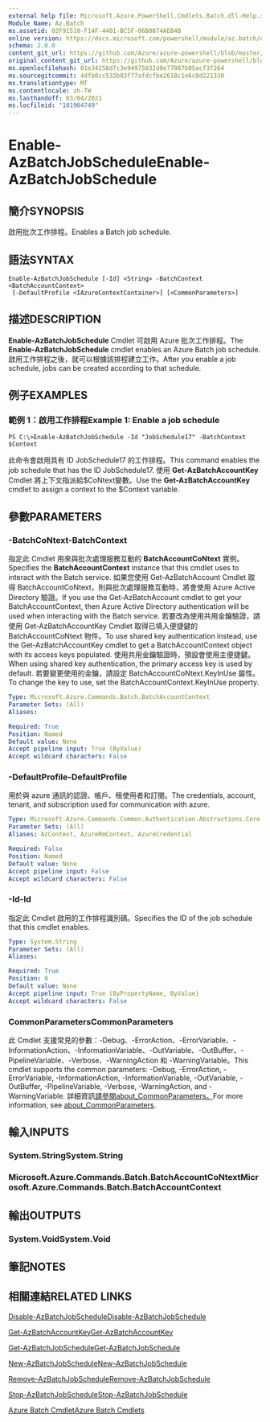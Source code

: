 ```yaml
---
external help file: Microsoft.Azure.PowerShell.Cmdlets.Batch.dll-Help.xml
Module Name: Az.Batch
ms.assetid: 02F91510-F14F-4401-BC5F-06B0874AEB4B
online version: https://docs.microsoft.com/powershell/module/az.batch/enable-azbatchjobschedule
schema: 2.0.0
content_git_url: https://github.com/Azure/azure-powershell/blob/master/src/Batch/Batch/help/Enable-AzBatchJobSchedule.md
original_content_git_url: https://github.com/Azure/azure-powershell/blob/master/src/Batch/Batch/help/Enable-AzBatchJobSchedule.md
ms.openlocfilehash: 01e34258d7c3e94975032d0e77087b05acf3f264
ms.sourcegitcommit: 4dfb0cc533b83f77afdcfbe2618c1e6c8d221330
ms.translationtype: MT
ms.contentlocale: zh-TW
ms.lasthandoff: 03/04/2021
ms.locfileid: "101904749"
---
```

# <span data-ttu-id="5506b-101">Enable-AzBatchJobSchedule</span><span class="sxs-lookup"><span data-stu-id="5506b-101">Enable-AzBatchJobSchedule</span></span>

## <span data-ttu-id="5506b-102">簡介</span><span class="sxs-lookup"><span data-stu-id="5506b-102">SYNOPSIS</span></span>
<span data-ttu-id="5506b-103">啟用批次工作排程。</span><span class="sxs-lookup"><span data-stu-id="5506b-103">Enables a Batch job schedule.</span></span>

## <span data-ttu-id="5506b-104">語法</span><span class="sxs-lookup"><span data-stu-id="5506b-104">SYNTAX</span></span>

```
Enable-AzBatchJobSchedule [-Id] <String> -BatchContext <BatchAccountContext>
 [-DefaultProfile <IAzureContextContainer>] [<CommonParameters>]
```

## <span data-ttu-id="5506b-105">描述</span><span class="sxs-lookup"><span data-stu-id="5506b-105">DESCRIPTION</span></span>
<span data-ttu-id="5506b-106">**Enable-AzBatchJobSchedule** Cmdlet 可啟用 Azure 批次工作排程。</span><span class="sxs-lookup"><span data-stu-id="5506b-106">The **Enable-AzBatchJobSchedule** cmdlet enables an Azure Batch job schedule.</span></span>
<span data-ttu-id="5506b-107">啟用工作排程之後，就可以根據該排程建立工作。</span><span class="sxs-lookup"><span data-stu-id="5506b-107">After you enable a job schedule, jobs can be created according to that schedule.</span></span>

## <span data-ttu-id="5506b-108">例子</span><span class="sxs-lookup"><span data-stu-id="5506b-108">EXAMPLES</span></span>

### <span data-ttu-id="5506b-109">範例 1：啟用工作排程</span><span class="sxs-lookup"><span data-stu-id="5506b-109">Example 1: Enable a job schedule</span></span>
```
PS C:\>Enable-AzBatchJobSchedule -Id "JobSchedule17" -BatchContext $Context
```

<span data-ttu-id="5506b-110">此命令會啟用具有 ID JobSchedule17 的工作排程。</span><span class="sxs-lookup"><span data-stu-id="5506b-110">This command enables the job schedule that has the ID JobSchedule17.</span></span>
<span data-ttu-id="5506b-111">使用 **Get-AzBatchAccountKey** Cmdlet 將上下文指派給$CoNtext變數。</span><span class="sxs-lookup"><span data-stu-id="5506b-111">Use the **Get-AzBatchAccountKey** cmdlet to assign a context to the $Context variable.</span></span>

## <span data-ttu-id="5506b-112">參數</span><span class="sxs-lookup"><span data-stu-id="5506b-112">PARAMETERS</span></span>

### <span data-ttu-id="5506b-113">-BatchCoNtext</span><span class="sxs-lookup"><span data-stu-id="5506b-113">-BatchContext</span></span>
<span data-ttu-id="5506b-114">指定此 Cmdlet 用來與批次處理服務互動的 **BatchAccountCoNtext** 實例。</span><span class="sxs-lookup"><span data-stu-id="5506b-114">Specifies the **BatchAccountContext** instance that this cmdlet uses to interact with the Batch service.</span></span>
<span data-ttu-id="5506b-115">如果您使用 Get-AzBatchAccount Cmdlet 取得 BatchAccountCoNtext，則與批次處理服務互動時，將會使用 Azure Active Directory 驗證。</span><span class="sxs-lookup"><span data-stu-id="5506b-115">If you use the Get-AzBatchAccount cmdlet to get your BatchAccountContext, then Azure Active Directory authentication will be used when interacting with the Batch service.</span></span> <span data-ttu-id="5506b-116">若要改為使用共用金鑰驗證，請使用 Get-AzBatchAccountKey Cmdlet 取得已填入便捷鍵的 BatchAccountCoNtext 物件。</span><span class="sxs-lookup"><span data-stu-id="5506b-116">To use shared key authentication instead, use the Get-AzBatchAccountKey cmdlet to get a BatchAccountContext object with its access keys populated.</span></span> <span data-ttu-id="5506b-117">使用共用金鑰驗證時，預設會使用主便捷鍵。</span><span class="sxs-lookup"><span data-stu-id="5506b-117">When using shared key authentication, the primary access key is used by default.</span></span> <span data-ttu-id="5506b-118">若要變更使用的金鑰，請設定 BatchAccountCoNtext.KeyInUse 屬性。</span><span class="sxs-lookup"><span data-stu-id="5506b-118">To change the key to use, set the BatchAccountContext.KeyInUse property.</span></span>

```yaml
Type: Microsoft.Azure.Commands.Batch.BatchAccountContext
Parameter Sets: (All)
Aliases:

Required: True
Position: Named
Default value: None
Accept pipeline input: True (ByValue)
Accept wildcard characters: False
```

### <span data-ttu-id="5506b-119">-DefaultProfile</span><span class="sxs-lookup"><span data-stu-id="5506b-119">-DefaultProfile</span></span>
<span data-ttu-id="5506b-120">用於與 azure 通訊的認證、帳戶、租使用者和訂閱。</span><span class="sxs-lookup"><span data-stu-id="5506b-120">The credentials, account, tenant, and subscription used for communication with azure.</span></span>

```yaml
Type: Microsoft.Azure.Commands.Common.Authentication.Abstractions.Core.IAzureContextContainer
Parameter Sets: (All)
Aliases: AzContext, AzureRmContext, AzureCredential

Required: False
Position: Named
Default value: None
Accept pipeline input: False
Accept wildcard characters: False
```

### <span data-ttu-id="5506b-121">-Id</span><span class="sxs-lookup"><span data-stu-id="5506b-121">-Id</span></span>
<span data-ttu-id="5506b-122">指定此 Cmdlet 啟用的工作排程識別碼。</span><span class="sxs-lookup"><span data-stu-id="5506b-122">Specifies the ID of the job schedule that this cmdlet enables.</span></span>

```yaml
Type: System.String
Parameter Sets: (All)
Aliases:

Required: True
Position: 0
Default value: None
Accept pipeline input: True (ByPropertyName, ByValue)
Accept wildcard characters: False
```

### <span data-ttu-id="5506b-123">CommonParameters</span><span class="sxs-lookup"><span data-stu-id="5506b-123">CommonParameters</span></span>
<span data-ttu-id="5506b-124">此 Cmdlet 支援常見的參數：-Debug、-ErrorAction、-ErrorVariable、-InformationAction、-InformationVariable、-OutVariable、-OutBuffer、-PipelineVariable、-Verbose、-WarningAction 和 -WarningVariable。</span><span class="sxs-lookup"><span data-stu-id="5506b-124">This cmdlet supports the common parameters: -Debug, -ErrorAction, -ErrorVariable, -InformationAction, -InformationVariable, -OutVariable, -OutBuffer, -PipelineVariable, -Verbose, -WarningAction, and -WarningVariable.</span></span> <span data-ttu-id="5506b-125">詳細資訊[請參閱about_CommonParameters。](http://go.microsoft.com/fwlink/?LinkID=113216)</span><span class="sxs-lookup"><span data-stu-id="5506b-125">For more information, see [about_CommonParameters](http://go.microsoft.com/fwlink/?LinkID=113216).</span></span>

## <span data-ttu-id="5506b-126">輸入</span><span class="sxs-lookup"><span data-stu-id="5506b-126">INPUTS</span></span>

### <span data-ttu-id="5506b-127">System.String</span><span class="sxs-lookup"><span data-stu-id="5506b-127">System.String</span></span>

### <span data-ttu-id="5506b-128">Microsoft.Azure.Commands.Batch.BatchAccountCoNtext</span><span class="sxs-lookup"><span data-stu-id="5506b-128">Microsoft.Azure.Commands.Batch.BatchAccountContext</span></span>

## <span data-ttu-id="5506b-129">輸出</span><span class="sxs-lookup"><span data-stu-id="5506b-129">OUTPUTS</span></span>

### <span data-ttu-id="5506b-130">System.Void</span><span class="sxs-lookup"><span data-stu-id="5506b-130">System.Void</span></span>

## <span data-ttu-id="5506b-131">筆記</span><span class="sxs-lookup"><span data-stu-id="5506b-131">NOTES</span></span>

## <span data-ttu-id="5506b-132">相關連結</span><span class="sxs-lookup"><span data-stu-id="5506b-132">RELATED LINKS</span></span>

[<span data-ttu-id="5506b-133">Disable-AzBatchJobSchedule</span><span class="sxs-lookup"><span data-stu-id="5506b-133">Disable-AzBatchJobSchedule</span></span>](./Disable-AzBatchJobSchedule.md)

[<span data-ttu-id="5506b-134">Get-AzBatchAccountKey</span><span class="sxs-lookup"><span data-stu-id="5506b-134">Get-AzBatchAccountKey</span></span>](./Get-AzBatchAccountKey.md)

[<span data-ttu-id="5506b-135">Get-AzBatchJobSchedule</span><span class="sxs-lookup"><span data-stu-id="5506b-135">Get-AzBatchJobSchedule</span></span>](./Get-AzBatchJobSchedule.md)

[<span data-ttu-id="5506b-136">New-AzBatchJobSchedule</span><span class="sxs-lookup"><span data-stu-id="5506b-136">New-AzBatchJobSchedule</span></span>](./New-AzBatchJobSchedule.md)

[<span data-ttu-id="5506b-137">Remove-AzBatchJobSchedule</span><span class="sxs-lookup"><span data-stu-id="5506b-137">Remove-AzBatchJobSchedule</span></span>](./Remove-AzBatchJobSchedule.md)

[<span data-ttu-id="5506b-138">Stop-AzBatchJobSchedule</span><span class="sxs-lookup"><span data-stu-id="5506b-138">Stop-AzBatchJobSchedule</span></span>](./Stop-AzBatchJobSchedule.md)

[<span data-ttu-id="5506b-139">Azure Batch Cmdlet</span><span class="sxs-lookup"><span data-stu-id="5506b-139">Azure Batch Cmdlets</span></span>](/powershell/module/Az.Batch/)
